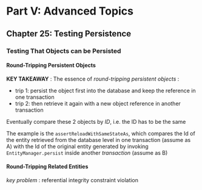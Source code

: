 # Part V: Advanced Topics
## Chapter 25: Testing Persistence
### Testing That Objects can be Persisted
#### Round-Tripping Persistent Objects

**KEY TAKEAWAY** : 
The essence of *round-tripping persistent objects* : 

* trip 1: persist the object first into the database and keep the reference in one transaction
* trip 2: then retrieve it again with a new object reference in another transaction

Eventually compare these 2 objects by *ID*, i.e. the ID has to be the same

The example is the `assertReloadWithSameStateAs`, which compares the Id of the entity retrieved from the database level in one transaction (assume as A) with the Id of the original entity generated by invoking `EntityManager.persist` inside another *transaction* (assume as B)
#### Round-Tripping Related Entities
*key problem* : referential integrity constraint violation

